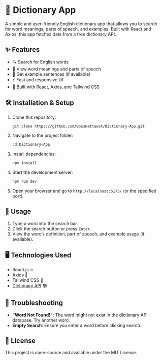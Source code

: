 # 📖 Dictionary App

A simple and user-friendly English dictionary app that allows you to search for word meanings, parts of speech, and examples. Built with React and Axios, this app fetches data from a free dictionary API.

## ✨ Features
- 🔍 Search for English words
- 📖 View word meanings and parts of speech
- 📝 Get example sentences (if available)
- ⚡ Fast and responsive UI
- 🚀 Built with React, Axios, and Tailwind CSS

## 🛠️ Installation & Setup
1. Clone this repository:
   ```sh
   git clone https://github.com/BossNattawat/Dictionary-App.git
   ```
2. Navigate to the project folder:
   ```sh
   cd Dictionary-App
   ```
3. Install dependencies:
   ```sh
   npm install
   ```
4. Start the development server:
   ```sh
   npm run dev
   ```
5. Open your browser and go to `http://localhost:5173/` (or the specified port).

## 🚀 Usage
1. Type a word into the search bar.
2. Click the search button or press `Enter`.
3. View the word’s definition, part of speech, and example usage (if available).

## 🖥️ Technologies Used
- React.js ⚛️
- Axios 🔗
- Tailwind CSS 🎨
- [Dictionary API](https://dictionaryapi.dev/) 📚

## 🐞 Troubleshooting
- **"Word Not Found!"**: The word might not exist in the dictionary API database. Try another word.
- **Empty Search**: Ensure you enter a word before clicking search.

## 📜 License
This project is open-source and available under the MIT License.
